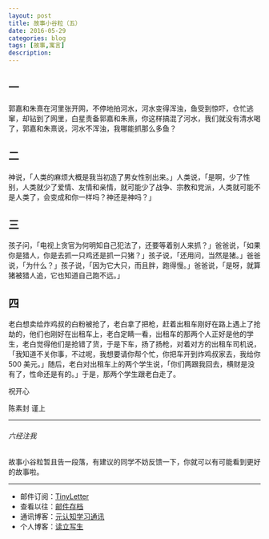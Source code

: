```yaml
---
layout: post
title: 故事小谷粒（五）
date: 2016-05-29
categories: blog
tags: [故事,寓言]
description: 
---
```



## 一


郭嘉和朱熹在河里张开网，不停地拍河水，河水变得浑浊，鱼受到惊吓，仓忙逃窜，却钻到了网里，白星责备郭嘉和朱熹，你这样搞混了河水，我们就没有清水喝了，郭嘉和朱熹说，河水不浑浊，我哪能抓那么多鱼？


## 二

神说，「人类的麻烦大概是我当初造了男女性别出来。」人类说，「是啊，少了性别，人类就少了爱情、友情和亲情，就可能少了战争、宗教和党派，人类就可能不是人类了，会变成和你一样吗？神还是神吗？」


## 三

孩子问，「电视上贪官为何明知自己犯法了，还要等着别人来抓？」爸爸说，「如果你是猎人，你是去抓一只鸡还是抓一只猪？」孩子说，「还用问，当然是猪。」爸爸说，「为什么？」孩子说，「因为它大只，而且胖，跑得慢。」爸爸说，「是呀，就算猪被猎人追，它也知道自己跑不远。」

## 四

老白想卖给炸鸡叔的白粉被抢了，老白拿了把枪，赶着出租车刚好在路上遇上了抢劫的，他们也刚好在出租车上，老白定睛一看，出租车的那两个人正好是他的学生，老白觉得他们是抢错了货，于是下车，扬了扬枪，对着对方的出租车司机说，「我知道不关你事，不过呢，我想要请你帮个忙，你把车开到炸鸡叔家去，我给你 500 美元。」随后，老白对出租车上的两个学生说，「你们两跟我回去，横财是没有了，性命还是有的。」于是，那两个学生跟老白走了。



祝开心

陈素封 谨上

----

###### 六经注我


故事小谷粒暂且告一段落，有建议的同学不妨反馈一下，你就可以有可能看到更好的故事啦。

----

- 邮件订阅：[TinyLetter](http://tinyletter.com/cnfeat) 
- 查看以往：[邮件存档](http://tinyletter.com/CnFeat/archive)
- 通讯博客：[元认知学习通讯](http://mesule.com) 
- 个人博客：[读立写生](http://cnfeat.com)



